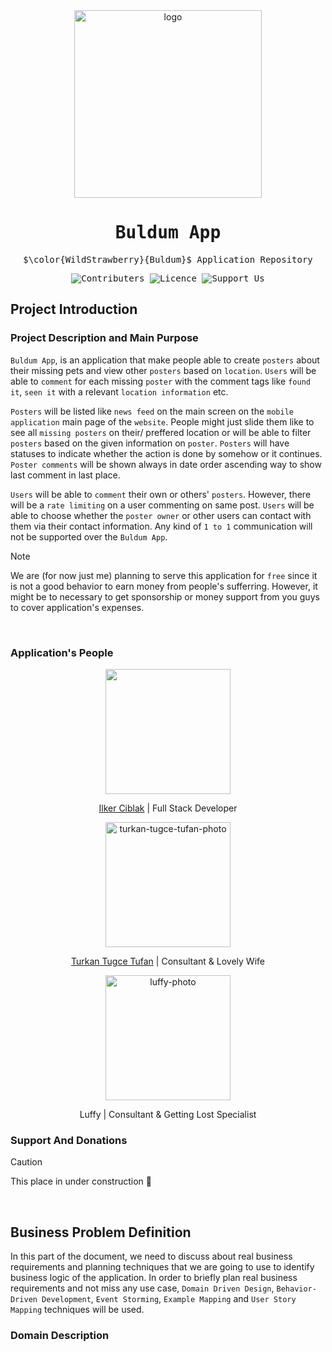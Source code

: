<div align ="center">

  <img src="resources/buldum.png" alt="logo" width="300" height="auto"/>
  <h1><samp>Buldum App</samp></h1>
  <samp>
  
  $\color{WildStrawberry}{Buldum}$ Application Repository
  </samp>
    
  <p>
    
  ![Contributers](https://img.shields.io/badge/contributers-1-blue)
  ![Licence](https://img.shields.io/badge/licence-00-orange)
  ![Support Us](https://img.shields.io/badge/support-us-%23E11F26?style=flat&logo=%3C3)

  </p>

</div>

<div id="project-introduction">

## Project Introduction

### Project Description and Main Purpose

`Buldum App`, is an application that make people able to create `posters` about their missing pets and view other `posters` based on `location`. `Users` will be able to `comment` for each missing `poster` with the comment tags like `found it`, `seen it` with a relevant `location information` etc.

`Posters` will be listed like `news feed` on the main screen on the `mobile application` main page of the `website`. People might just slide them like to see all `missing posters` on their/ preffered location or will be able to filter `posters` based on the given information on `poster`. `Posters` will have statuses to indicate whether the action is done by somehow or it continues. `Poster comments` will be shown always in date order ascending way to show last comment in last place.

`Users` will be able to `comment` their own or others' `posters`. However, there will be a `rate limiting` on a user commenting on same post. `Users` will be able to choose whether the `poster owner` or other users can contact with them via their contact information. Any kind of `1 to 1` communication will not be supported over the `Buldum App`.

> [!NOTE]
> We are (for now just me) planning to serve this application for `free` since it is not a good behavior to earn money from people's sufferring. However, it might be to necessary to get sponsorship or money support from you guys to cover application's expenses.

<br/>

### Application's People

<div align="center" id="ilker-ciblak">
<img src="https://avatars.githubusercontent.com/u/80110747?v=4" height="auto" width="200"/>
<p>

[Ilker Ciblak](https://github.com/ilkerciblak) | Full Stack Developer

</p>
</div>

<div align="center" id="turkan-tugce-tufan">
<img src="resources/IMG_6138.jpg" alt="turkan-tugce-tufan-photo" referrerpolicy="origin-when-cross-origin" width="200" height="auto" />
<p>

[Turkan Tugce Tufan](https://instagram.com/turkantugcetufan) | Consultant & Lovely Wife

</p>

</div>

<div align="center" id="luffy">
<img src="resources/luffy.JPG" width="200" height="auto" alt="luffy-photo">

<p> Luffy | Consultant & Getting Lost Specialist
</div>

### Support And Donations

> [!CAUTION]
> This place in under construction 🚧

<br/>

## Business Problem Definition

In this part of the document, we need to discuss about real business requirements and planning techniques that we are going to use to identify business logic of the application. In order to briefly plan real business requirements and not miss any use case, `Domain Driven Design`, `Behavior-Driven Development`, `Event Storming`, `Example Mapping` and `User Story Mapping` techniques will be used.

### Domain Description
